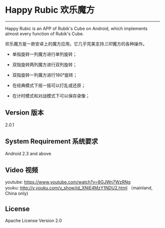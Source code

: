 Happy Rubic 欢乐魔方
=========
---
Happy Rubic is an APP of Rubik's Cube on Android, which implements almost every function of Rubik's Cube.


欢乐魔方是一款安卓上的魔方应用。它几乎完美支持*三阶*魔方的各种操作。
  - 单指旋转一列魔方进行单列旋转；

  - 双指旋转两列魔方进行双列旋转；

  - 双指旋转一列魔方进行180°旋转；

  - 在经典模式下摇一摇可以打乱或还原；

  - 在计时模式和对战模式下可以保存录像；


Version 版本
----

2.0.1

System Requirement 系统要求
----
Android 2.3 and above

Video 视频
--------------

youtube: https://www.youtube.com/watch?v=8GJWn7WzRNg</br>
youku: http://v.youku.com/v_show/id_XNjE4MzY1NDU2.html （mainland, China only)

License
----

Apache License Version 2.0


    